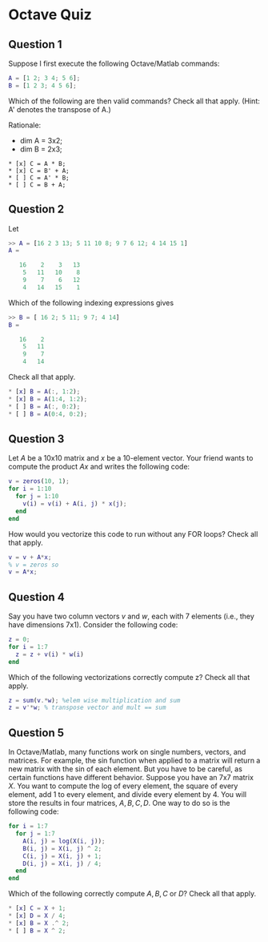 # Octave Quiz

## Question 1

Suppose I first execute the following Octave/Matlab commands:

```matlab
A = [1 2; 3 4; 5 6];
B = [1 2 3; 4 5 6];
```
Which of the following are then valid commands? Check all that apply. (Hint: A' denotes the transpose of A.)

Rationale: 

* dim A = 3x2;
* dim B = 2x3; 

```
* [x] C = A * B; 
* [x] C = B' + A;
* [ ] C = A' * B;
* [ ] C = B + A; 
```

## Question 2

Let

```matlab
>> A = [16 2 3 13; 5 11 10 8; 9 7 6 12; 4 14 15 1]
A =

   16    2    3   13
    5   11   10    8
    9    7    6   12
    4   14   15    1
```

Which of the following indexing expressions gives

```matlab
>> B = [ 16 2; 5 11; 9 7; 4 14]
B =

   16    2
    5   11
    9    7
    4   14
```

Check all that apply.

```matlab
* [x] B = A(:, 1:2);
* [x] B = A(1:4, 1:2);
* [ ] B = A(:, 0:2);
* [ ] B = A(0:4, 0:2);
```

## Question 3

Let $A$ be a 10x10 matrix and $x$ be a 10-element vector. Your friend wants to compute the product $Ax$ and writes the following code:

```matlab
v = zeros(10, 1);
for i = 1:10
  for j = 1:10
    v(i) = v(i) + A(i, j) * x(j);
  end
end
```

How would you vectorize this code to run without any FOR loops? Check all that apply.

```matlab
v = v + A*x;
% v = zeros so
v = A*x;
```

## Question 4

Say you have two column vectors $v$ and $w$, each with 7 elements (i.e., they have dimensions 7x1). Consider the following code:

```matlab
z = 0;
for i = 1:7
  z = z + v(i) * w(i)
end
```

Which of the following vectorizations correctly compute z? Check all that apply.

```matlab
z = sum(v.*w); %elem wise multiplication and sum
z = v'*w; % transpose vector and mult == sum
```

## Question 5

In Octave/Matlab, many functions work on single numbers, vectors, and matrices. For example, the sin function when applied to a matrix will return a new matrix with the sin of each element. But you have to be careful, as certain functions have different behavior. Suppose you have an 7x7 matrix $X$. You want to compute the log of every element, the square of every element, add 1 to every element, and divide every element by 4. You will store the results in four matrices, $A, B, C, D$. One way to do so is the following code:

```matlab
for i = 1:7
  for j = 1:7
    A(i, j) = log(X(i, j));
    B(i, j) = X(i, j) ^ 2;
    C(i, j) = X(i, j) + 1;
    D(i, j) = X(i, j) / 4;
  end
end
```

Which of the following correctly compute $A, B, C$ or $D$? Check all that apply.

```matlab
* [x] C = X + 1;
* [x] D = X / 4;
* [x] B = X .^ 2;
* [ ] B = X ^ 2;
```
